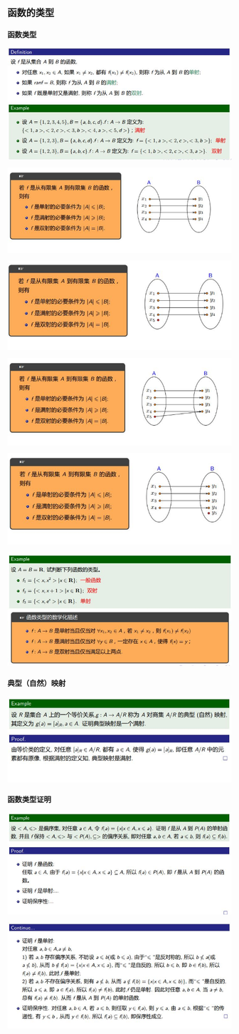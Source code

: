 ## 函数的类型
### 函数类型
![48](https://github.com/Alex5Moon/mooc/blob/master/DiscreteMathematics/5SpecialRelationship_Function/pic/48.JPG)
> 
![49](https://github.com/Alex5Moon/mooc/blob/master/DiscreteMathematics/5SpecialRelationship_Function/pic/49.JPG)
> 
![50](https://github.com/Alex5Moon/mooc/blob/master/DiscreteMathematics/5SpecialRelationship_Function/pic/50.JPG)
> 
![51](https://github.com/Alex5Moon/mooc/blob/master/DiscreteMathematics/5SpecialRelationship_Function/pic/51.JPG)
> 
![52](https://github.com/Alex5Moon/mooc/blob/master/DiscreteMathematics/5SpecialRelationship_Function/pic/52.JPG)
>
![53](https://github.com/Alex5Moon/mooc/blob/master/DiscreteMathematics/5SpecialRelationship_Function/pic/53.JPG)
### 典型（自然）映射 
![54](https://github.com/Alex5Moon/mooc/blob/master/DiscreteMathematics/5SpecialRelationship_Function/pic/54.JPG)
### 函数类型证明
![55](https://github.com/Alex5Moon/mooc/blob/master/DiscreteMathematics/5SpecialRelationship_Function/pic/55.JPG)
> 
![56](https://github.com/Alex5Moon/mooc/blob/master/DiscreteMathematics/5SpecialRelationship_Function/pic/56.JPG)


